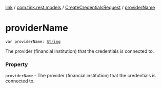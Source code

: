 [link](../../index.md) / [com.tink.rest.models](../index.md) / [CreateCredentialsRequest](index.md) / [providerName](./provider-name.md)

# providerName

`var providerName: `[`String`](https://kotlinlang.org/api/latest/jvm/stdlib/kotlin/-string/index.html)

The provider (financial institution) that the credentials is connected to.

### Property

`providerName` - The provider (financial institution) that the credentials is connected to.
